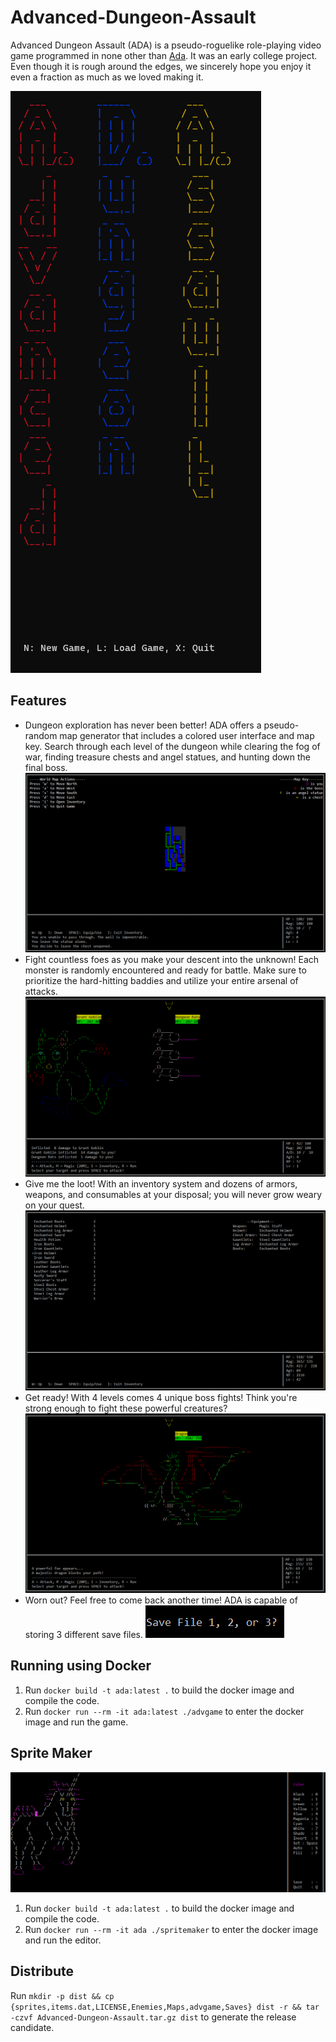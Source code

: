 # Advanced-Dungeon-Assault
Advanced Dungeon Assault (ADA) is a pseudo-roguelike role-playing video game programmed in none other than [Ada](https://www.adacore.com/).
It was an early college project. Even though it is rough around the edges, we sincerely hope you enjoy it even a fraction as much as we loved making it.

![Advanced Dungeon Assault Title Screen](./Assets/Title-Screen.png)

## Features
* Dungeon exploration has never been better! ADA offers a pseudo-random map generator that includes a colored user interface and map key. Search through each level of the dungeon while clearing the fog of war, finding treasure chests and angel statues, and hunting down the final boss.
![Map](./Assets/Map.png)
* Fight countless foes as you make your descent into the unknown! Each monster is randomly encountered and ready for battle. Make sure to prioritize the hard-hitting baddies and utilize your entire arsenal of attacks.
![Enemy Encounters](./Assets/Enemy-Encounters.png)
* Give me the loot! With an inventory system and dozens of armors, weapons, and consumables at your disposal; you will never grow weary on your quest.
![Inventory](./Assets/Inventory.png)
* Get ready! With 4 levels comes 4 unique boss fights! Think you're strong enough to fight these powerful creatures?
![Boss Fight](./Assets/Boss-Fight.png)
* Worn out? Feel free to come back another time! ADA is capable of storing 3 different save files.
![Saving](./Assets/Saving.png)

## Running using Docker
1. Run `docker build -t ada:latest .` to build the docker image and compile the code.
1. Run `docker run --rm -it ada:latest ./advgame` to enter the docker image and run the game.

## Sprite Maker
![Sprite Editing](./Assets/Sprite-Editing.png)
1. Run `docker build -t ada:latest .` to build the docker image and compile the code.
1. Run `docker run --rm -it ada ./spritemaker` to enter the docker image and run the editor.

## Distribute
Run `mkdir -p dist && cp {sprites,items.dat,LICENSE,Enemies,Maps,advgame,Saves} dist -r && tar -czvf Advanced-Dungeon-Assault.tar.gz dist` to generate the release candidate.


